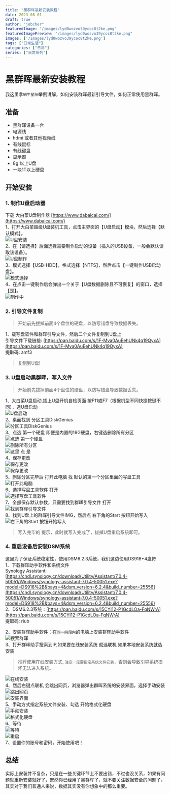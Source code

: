 ```yaml
---
title: "黑群晖最新安装教程"
date: 2023-08-01
draft: true
author: "jobcher"
featuredImage: "/images/lyd0wozvo39ycoc8t2ke.png"
featuredImagePreview: "/images/lyd0wozvo39ycoc8t2ke.png"
images: ['/images/lyd0wozvo39ycoc8t2ke.png']
tags: ["日常生活"]
categories: ["日常"]
series: ["日常系列"]
---
```

# 黑群晖最新安装教程
我这里拿`蜗牛星际`举例讲解，如何安装群晖最新引导文件，如何正常使用黑群晖。

## 准备
- 黑群晖设备一台
- 电源线
- hdmi 或者其他视频线
- 有线鼠标
- 有线键盘
- 显示器
- 8g 以上U盘
- 一块1T以上硬盘

## 开始安装
### 1. 制作U盘启动器
下载 大白菜U盘制作器 [https://www.dabaicai.com/](https://www.dabaicai.com/)  
1、打开大白菜超级U盘装机工具，点击主界面的【U盘启动】模块，然后选择【默认模式】。  
![U盘安装](/images/udisk1.png)  
2、在【请选择】后面选择需要制作启动的设备（插入的USB设备，一般会默认读取该设备）。  
![U盘制作](/images/udisk2.png)  
3、模式选择【USB-HDD】，格式选择【NTFS】，然后点击【一键制作USB启动盘】。  
![模式选择](/images/udisk3.png)  
4、在点击一键制作后会弹出一个关于【U盘数据删除且不可恢复】的窗口，选择【是】。  
![制作中](/images/udisk4.png)  
### 2. 引导文件复制
> 开始前先拔掉前面4个盘位的硬盘，以防写错盘导致数据丢失。  
  
1、载写盘软件和群晖引导文件，然后二个文件复制到U盘上  
引导文件下载链接: [https://pan.baidu.com/s/1F-Mva0AuEehUNk4q19QyxA](https://pan.baidu.com/s/1F-Mva0AuEehUNk4q19QyxA)  
提取码: amf3  
>复制到U盘!  
  
### 3. U盘启动黑群晖，写入文件
> 开始前先拔掉前面4个盘位的硬盘，以防写错盘导致数据丢失。  
  
1、大白菜U盘启动,插上U盘开机自检页面 按F11或F7（根据机型不同快捷按键不同），选U盘启动  
![U盘启动](/images/194322d25ooqmmqov5w55s.jpg)  
2、桌面找到 分区工具DiskGenius  
![分区工具DiskGenius](/images/194318sy63es83r0c56lze.jpg)  
3、点选 第一个硬盘 即便是内置的16G硬盘，右键选删除所有分区  
![点选 第一个硬盘](/images/194314ywkkbktesaasxtaz.jpg)  
![删除所有分区](/images/194308n4ajk78b077a4w48.jpg)  
![这里 点 是](/images/194257am7mbmuyu4y2uhm8.jpg)  
4、保存更改  
![保存更改](/images/194300gt35j4jc3bbxj08c.jpg)  
![保存更改](/images/194257am7mbmuyu4y2uhm8-1.jpg)  
5、删除分区完毕后  打开此电脑 找 默认的第一个分区里面的写盘工具  
![打开此电脑](/images/194254rzpcsr2kr1cfvmnh.jpg)  
6、选择写盘工具软件  打开  
![选择写盘工具软件](/images/194250tsa7ojzze7dtg1w1.jpg)  
7、全部保存默认参数，只需要找到群晖引导文件 打开  
![找到群晖引导文件](/images/194243yz2mqqcm2mvqmb1v.jpg)  
8、找到U盘上的群晖引导文件IMG，然后点 右下角的Start 按钮开始写入  
![右下角的Start 按钮开始写入](/images/194237exxhzwhxtoa7thhh.jpg)  
  
>写入完毕的 提示，此时就写入完成了，拔掉U盘重启系统即可。  

### 4. 重启设备后安装DSM系统
这里为了保证系统稳定性，使用DSM6.2.3系统，我们这边使用DS918+4盘符  
1、下载群晖助手软件和系统文件  
Synology Assistant: [https://cndl.synology.cn/download/Utility/Assistant/7.0.4-50051/Windows/synology-assistant-7.0.4-50051.exe?model=DS918%2B&bays=4&dsm_version=6.2.4&build_number=25556](https://cndl.synology.cn/download/Utility/Assistant/7.0.4-50051/Windows/synology-assistant-7.0.4-50051.exe?model=DS918%2B&bays=4&dsm_version=6.2.4&build_number=25556)  
2、DSM6.2.3系统：[https://pan.baidu.com/s/15CYI12-P1GcdLOa-FqNWrA](https://pan.baidu.com/s/15CYI12-P1GcdLOa-FqNWrA)  
提取码: riub  
  
2、安装群晖助手软件：在`同一网段内`的电脑上安装群晖助手软件  
![搜索群晖](/images/111405jkajjnxxq5ij55tx.jpg)  
3、打开群晖助手搜索到IP,如果要在线安装系统 就选联机  如果本地安装系统就选  安装  
>推荐使用在线安装方式, `注意一定要指定系统文件安装`，否则会导致引导系统损坏无法进入系统。  
  
![在线安装](/images/111405vxe630x4z8wjbxil.jpg)  
4、然后右键点联机 会跳出网页，浏览器弹出群晖系统的安装界面，选择手动安装  
![跳出网页](/images/111530s2ccqy1yz4woy44o.jpg)  
![安装界面](/images/122025t7xxlsuzh9h6i9xe.jpg)  
5、手动方式指定系统文件安装、勾选  开始格式化硬盘  
![手动安装](/images/190850bbk7n3an4znv4u14.jpg)  
![格式化硬盘](/images/111531kvqjwt44uvjx2rv4.jpg)  
6、等待  
![等待](/images/111533rv1zlzdpibpbegvb.jpg)  
![重启](/images/111533srd1dy2khjdn5no4.jpg)  
7、设置你的账号和密码，开始使用吧！
## 总结
实际上安装并不复杂，只是在一些关键环节上不要出错，不过也没关系，如果有问题就重新安装就好了，既然你已经用了黑群晖了，就不要关注数据安全的问题了。其实对于我们普通人来说，数据其实没有你想象中的那么重要。  
